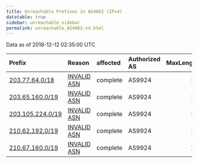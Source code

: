 ```yaml
---
title: Unreachable Prefixes in AS4662 (IPv4)
datatable: true
sidebar: unreachable_sidebar
permalink: unreachable_AS4662-v4.html
---
```


Data as of 2018-12-12 02:35:00 UTC


<div class="datatable-begin"></div>

| Prefix                                                     | Reason                                                                                                 | affected   | Authorized AS   |   MaxLength | Anchor                                       |   unreachable /24s |
|:-----------------------------------------------------------|:-------------------------------------------------------------------------------------------------------|:-----------|:----------------|------------:|:---------------------------------------------|-------------------:|
| [203.77.64.0/18](https://stat.ripe.net/203.77.64.0/18)     | [INVALID ASN](https://rpki-validator.ripe.net/announcement-preview?asn=AS4662&prefix=203.77.64.0/18)   | complete   | AS9924          |          24 | [APNIC](unreachable_APNIC_RPKI_Root-v4.html) |                 64 |
| [203.65.160.0/19](https://stat.ripe.net/203.65.160.0/19)   | [INVALID ASN](https://rpki-validator.ripe.net/announcement-preview?asn=AS4662&prefix=203.65.160.0/19)  | complete   | AS9924          |          24 | [APNIC](unreachable_APNIC_RPKI_Root-v4.html) |                 32 |
| [203.105.224.0/19](https://stat.ripe.net/203.105.224.0/19) | [INVALID ASN](https://rpki-validator.ripe.net/announcement-preview?asn=AS4662&prefix=203.105.224.0/19) | complete   | AS9924          |          24 | [APNIC](unreachable_APNIC_RPKI_Root-v4.html) |                 32 |
| [210.62.192.0/19](https://stat.ripe.net/210.62.192.0/19)   | [INVALID ASN](https://rpki-validator.ripe.net/announcement-preview?asn=AS4662&prefix=210.62.192.0/19)  | complete   | AS9924          |          24 | [APNIC](unreachable_APNIC_RPKI_Root-v4.html) |                 32 |
| [210.67.160.0/19](https://stat.ripe.net/210.67.160.0/19)   | [INVALID ASN](https://rpki-validator.ripe.net/announcement-preview?asn=AS4662&prefix=210.67.160.0/19)  | complete   | AS9924          |          24 | [APNIC](unreachable_APNIC_RPKI_Root-v4.html) |                 32 |

<div class="datatable-end"></div>